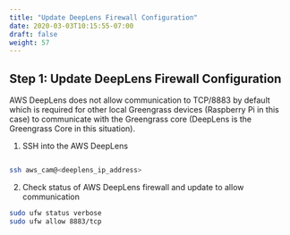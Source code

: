 ```yaml
---
title: "Update DeepLens Firewall Configuration"
date: 2020-03-03T10:15:55-07:00
draft: false
weight: 57
---
```

## Step 1: Update DeepLens Firewall Configuration


AWS DeepLens does not allow communication to TCP/8883 by default which is required for other local Greengrass devices (Raspberry Pi in this case) to communicate with the Greengrass core (DeepLens is the Greengrass Core in this situation).  

1.	SSH into the AWS DeepLens

```bash

ssh aws_cam@<deeplens_ip_address>

```

2.	Check status of AWS DeepLens firewall and update to allow communication

```bash
sudo ufw status verbose
sudo ufw allow 8883/tcp
```
<screenshot>
